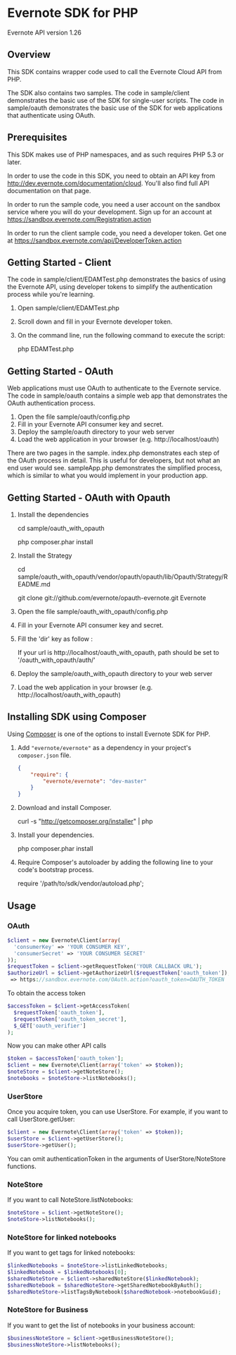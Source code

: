 Evernote SDK for PHP
=========================================

Evernote API version 1.26

Overview
--------
This SDK contains wrapper code used to call the Evernote Cloud API from PHP.

The SDK also contains two samples. The code in sample/client demonstrates the basic use of the SDK for single-user scripts. The code in sample/oauth demonstrates the basic use of the SDK for web applications that authenticate using OAuth.

Prerequisites
-------------
This SDK makes use of PHP namespaces, and as such requires PHP 5.3 or later.

In order to use the code in this SDK, you need to obtain an API key from http://dev.evernote.com/documentation/cloud. You'll also find full API documentation on that page.

In order to run the sample code, you need a user account on the sandbox service where you will do your development. Sign up for an account at https://sandbox.evernote.com/Registration.action 

In order to run the client sample code, you need a developer token. Get one at https://sandbox.evernote.com/api/DeveloperToken.action

Getting Started - Client
------------------------
The code in sample/client/EDAMTest.php demonstrates the basics of using the Evernote API, using developer tokens to simplify the authentication process while you're learning. 

1. Open sample/client/EDAMTest.php
2. Scroll down and fill in your Evernote developer token.
3. On the command line, run the following command to execute the script:

    php EDAMTest.php

Getting Started - OAuth
-----------------------
Web applications must use OAuth to authenticate to the Evernote service. The code in sample/oauth contains a simple web app that demonstrates the OAuth authentication process.

1. Open the file sample/oauth/config.php
2. Fill in your Evernote API consumer key and secret.
3. Deploy the sample/oauth directory to your web server
4. Load the web application in your browser (e.g. http://localhost/oauth)

There are two pages in the sample. index.php demonstrates each step of the OAuth process in detail. This is useful for developers, but not what an end user would see. sampleApp.php demonstrates the simplified process, which is similar to what you would implement in your production app.

Getting Started - OAuth with Opauth
-----------------------------------

1. Install the dependencies

    cd sample/oauth_with_opauth

    php composer.phar install

2. Install the Strategy

    cd sample/oauth_with_opauth/vendor/opauth/opauth/lib/Opauth/Strategy/README.md

    git clone git://github.com/evernote/opauth-evernote.git Evernote

3. Open the file sample/oauth_with_opauth/config.php
4. Fill in your Evernote API consumer key and secret.
5. Fill the 'dir' key as follow :

    If your url is http://localhost/oauth_with_opauth, path should be set to '/oauth_with_opauth/auth/'

6. Deploy the sample/oauth_with_opauth directory to your web server
7. Load the web application in your browser (e.g. http://localhost/oauth_with_opauth)



Installing SDK using Composer
-----------------------------
Using [Composer](http://getcomposer.org) is one of the options to install Evernote SDK for PHP.

1. Add `"evernote/evernote"` as a dependency in your project's `composer.json` file.

    ```json
    {
        "require": {
            "evernote/evernote": "dev-master"
        }
    }
    ```

1. Download and install Composer.

    curl -s "http://getcomposer.org/installer" | php

1. Install your dependencies.

    php composer.phar install

1. Require Composer's autoloader by adding the following line to your code's bootstrap process.

    require '/path/to/sdk/vendor/autoload.php';

Usage
-----
### OAuth ###
```php
$client = new Evernote\Client(array(
  'consumerKey' => 'YOUR CONSUMER KEY',
  'consumerSecret' => 'YOUR CONSUMER SECRET'
));
$requestToken = $client->getRequestToken('YOUR CALLBACK URL');
$authorizeUrl = $client->getAuthorizeUrl($requestToken['oauth_token']);
 => https://sandbox.evernote.com/OAuth.action?oauth_token=OAUTH_TOKEN
```
To obtain the access token
```php
$accessToken = $client->getAccessToken(
  $requestToken['oauth_token'],
  $requestToken['oauth_token_secret'],
  $_GET['oauth_verifier']
);
```
Now you can make other API calls
```php
$token = $accessToken['oauth_token'];
$client = new Evernote\Client(array('token' => $token));
$noteStore = $client->getNoteStore();
$notebooks = $noteStore->listNotebooks();
```

### UserStore ###
Once you acquire token, you can use UserStore. For example, if you want to call UserStore.getUser:
```php
$client = new Evernote\Client(array('token' => $token));
$userStore = $client->getUserStore();
$userStore->getUser();
```
You can omit authenticationToken in the arguments of UserStore/NoteStore functions.

### NoteStore ###
If you want to call NoteStore.listNotebooks:
```php
$noteStore = $client->getNoteStore();
$noteStore->listNotebooks();
```

### NoteStore for linked notebooks ###
If you want to get tags for linked notebooks:
```php
$linkedNotebooks = $noteStore->listLinkedNotebooks;
$linkedNotebook = $linkedNotebooks[0];
$sharedNoteStore = $client->sharedNoteStore($linkedNotebook);
$sharedNotebook = $sharedNoteStore->getSharedNotebookByAuth();
$sharedNoteStore->listTagsByNotebook($sharedNotebook->notebookGuid);
```

### NoteStore for Business ###
If you want to get the list of notebooks in your business account:
```php
$businessNoteStore = $client->getBusinessNoteStore();
$businessNoteStore->listNotebooks();
```
